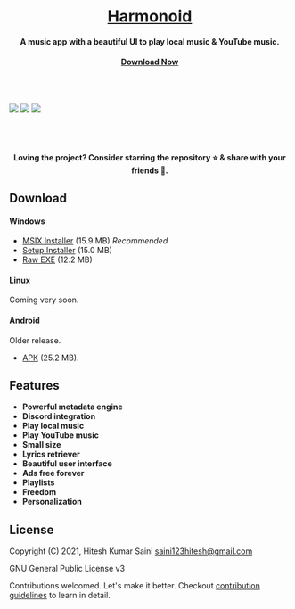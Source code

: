 <h1 align="center"><a href="https://github.com/alexmercerind/harmonoid">Harmonoid</a></h1>
<h4 align="center">A music app with a beautiful UI to play local music & YouTube music.</h4>

<h4 align="center"><a href='#download'>Download Now</a></h4>

<br></br>

![](https://github.com/harmonoid/harmonoid/blob/assets/windows-0.jpg)
![](https://github.com/harmonoid/harmonoid/blob/assets/windows-1.jpg)
![](https://github.com/harmonoid/harmonoid/blob/assets/windows-2.jpg)


<br></br>

<h4  align="center">Loving the project? Consider starring the repository ⭐ & share with your friends 💜.</h4>

## Download

#### Windows

- [MSIX Installer](https://github.com/harmonoid/harmonoid/releases/download/v0.1.1/harmonoid-windows-msix.zip) (15.9 MB) _Recommended_
- [Setup Installer](https://github.com/harmonoid/harmonoid/releases/download/v0.1.1/harmonoid-windows-setup.zip) (15.0 MB)
- [Raw EXE](https://github.com/harmonoid/harmonoid/releases/download/v0.1.1/harmonoid-windows-exe.zip) (12.2 MB)

#### Linux

Coming very soon.

#### Android

Older release.

- [APK](https://github.com/harmonoid/harmonoid/releases/download/v0.0.8/harmonoid-v0.0.8.apk) (25.2 MB).

## Features

- **Powerful metadata engine**
- **Discord integration**
- **Play local music**
- **Play YouTube music**
- **Small size**
- **Lyrics retriever**
- **Beautiful user interface**
- **Ads free forever**
- **Playlists**
- **Freedom**
- **Personalization**


## License

Copyright (C) 2021, Hitesh Kumar Saini <saini123hitesh@gmail.com>

GNU General Public License v3

Contributions welcomed. Let's make it better.
Checkout [contribution guidelines](https://github.com/harmonoid/harmonoid/blob/master/CONTRIBUTING.md) to learn in detail.
